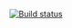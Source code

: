 [![Build status](https://ci.appveyor.com/api/projects/status/bov5n0dsjjyacyt4/branch/master?svg=true)](https://ci.appveyor.com/project/qsterin/rest/branch/master)
